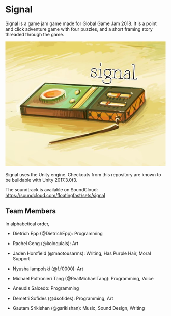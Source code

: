 # Signal

Signal is a game jam game made for Global Game Jam 2018. It is a point and click adventure game with four puzzles, and a short framing story threaded through the game.

![Signal logo, picture of radio against wasteland](logo.jpg)

Signal uses the Unity engine. Checkouts from this repository are known to be buildable with Unity 2017.3.0f3.

The soundtrack is available on SoundCloud: https://soundcloud.com/floatingfast/sets/signal

## Team Members

In alphabetical order,

* Dietrich Epp (@DietrichEpp): Programming

* Rachel Geng (@koloquials): Art

* Jaden Horsfield (@maotousarms): Writing, Has Purple Hair, Moral Support

* Nyusha Iampolski (@f.f0000): Art

* Michael Poltronieri Tang (@RealMichaelTang): Programming, Voice

* Aneudis Salcedo: Programming

* Demetri Sofides (@dsofides): Programming, Art

* Gautam Srikishan (@gsrikishan): Music, Sound Design, Writing
